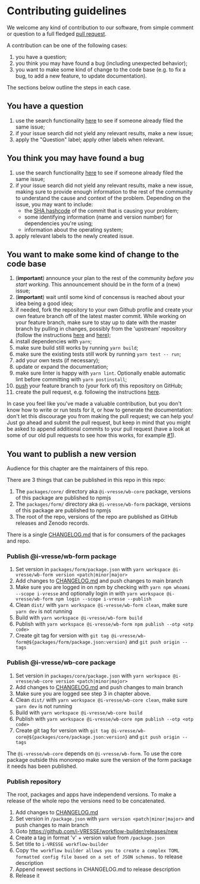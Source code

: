 # Contributing guidelines

We welcome any kind of contribution to our software, from simple comment or question to a full fledged [pull request](https://help.github.com/articles/about-pull-requests/).

A contribution can be one of the following cases:

1. you have a question;
1. you think you may have found a bug (including unexpected behavior);
1. you want to make some kind of change to the code base (e.g. to fix a bug, to add a new feature, to update documentation).

The sections below outline the steps in each case.

## You have a question

1. use the search functionality [here](https://github.com/i-VRESSE/workflow-builder/issues) to see if someone already filed the same issue;
1. if your issue search did not yield any relevant results, make a new issue;
1. apply the "Question" label; apply other labels when relevant.

## You think you may have found a bug

1. use the search functionality [here](https://github.com/i-VRESSE/workflow-builder/issues) to see if someone already filed the same issue;
1. if your issue search did not yield any relevant results, make a new issue, making sure to provide enough information to the rest of the community to understand the cause and context of the problem. Depending on the issue, you may want to include:
   - the [SHA hashcode](https://help.github.com/articles/autolinked-references-and-urls/#commit-shas) of the commit that is causing your problem;
   - some identifying information (name and version number) for dependencies you're using;
   - information about the operating system;
1. apply relevant labels to the newly created issue.

## You want to make some kind of change to the code base

1. (**important**) announce your plan to the rest of the community _before you start working_. This announcement should be in the form of a (new) issue;
1. (**important**) wait until some kind of concensus is reached about your idea being a good idea;
1. if needed, fork the repository to your own Github profile and create your own feature branch off of the latest master commit. While working on your feature branch, make sure to stay up to date with the master branch by pulling in changes, possibly from the 'upstream' repository (follow the instructions [here](https://help.github.com/articles/configuring-a-remote-for-a-fork/) and [here](https://help.github.com/articles/syncing-a-fork/));
2. install dependencies with `yarn`;
3. make sure build still works by running `yarn build`;
4. make sure the existing tests still work by running `yarn test -- run`;
5. add your own tests (if necessary);
6. update or expand the documentation;
7. make sure linter is happy with `yarn lint`. Optionally enable automatic lint before committing with `yarn postinstall`;
8. [push](http://rogerdudler.github.io/git-guide/) your feature branch to (your fork of) this repository on GitHub;
9. create the pull request, e.g. following the instructions [here](https://help.github.com/articles/creating-a-pull-request/).

In case you feel like you've made a valuable contribution, but you don't know how to write or run tests for it, or how to generate the documentation: don't let this discourage you from making the pull request; we can help you! Just go ahead and submit the pull request, but keep in mind that you might be asked to append additional commits to your pull request (have a look at some of our old pull requests to see how this works, for example [#1](https://github.com/i-VRESSE/workflow-builder/pull/1)).

## You want to publish a new version

Audience for this chapter are the maintainers of this repo.

There are 3 things that can be published in this repo in this repo:

1. The `packages/core/` directory aka `@i-vresse/wb-core` package, versions of this package are published to npmjs
2. The `packages/form/` directory aka `@i-vresse/wb-form` package, versions of this package are published to npmjs
3. The root of the repo, versions of the repo are published as GitHub releases and Zenodo records.

There is a single [CHANGELOG.md](CHANGELOG.md) that is for consumers of the packages and repo.

### Publish @i-vresse/wb-form package

1. Set version in `packages/form/package.json` with `yarn workspace @i-vresse/wb-form version <patch|minor|major>`
2. Add changes to [CHANGELOG.md](CHANGELOG.md) and push changes to main branch
3. Make sure you are logged in on npm by checking with `yarn npm whoami --scope i-vresse` and optionally login in with `yarn workspace @i-vresse/wb-form npm login --scope i-vresse --publish`
4. Clean `dist/` with `yarn workspace @i-vresse/wb-form clean`, make sure `yarn dev` is not running
5. Build with `yarn workspace @i-vresse/wb-form build`
6. Publish with `yarn workspace @i-vresse/wb-form npm publish --otp <otp code>`
7. Create git tag for version with `git tag @i-vresse/wb-form@${packages/form/package.json:version}` and `git push origin --tags`

### Publish @i-vresse/wb-core package

1. Set version in `packages/core/package.json` with `yarn workspace @i-vresse/wb-core version <patch|minor|major>`
2. Add changes to [CHANGELOG.md](CHANGELOG.md) and push changes to main branch
3. Make sure you are logged see step 3 in  chapter above.
4. Clean `dist/` with `yarn workspace @i-vresse/wb-core clean`, make sure `yarn dev` is not running
5. Build with `yarn workspace @i-vresse/wb-core build`
6. Publish with `yarn workspace @i-vresse/wb-core npm publish --otp <otp code>`
7. Create git tag for version with `git tag @i-vresse/wb-core@${packages/core/package.json:version}` and `git push origin --tags`

The `@i-vresse/wb-core` depends on `@i-vresse/wb-form`. 
To use the core package outside this monorepo make sure the version of the form package it needs has been published.

### Publish repository

The root, packages and apps have independend versions. To make a release of the whole repo the versions need to be concatenated.

1. Add changes to [CHANGELOG.md](CHANGELOG.md)
2. Set version in `/package.json` with `yarn version <patch|minor|major>` and push changes to main branch
3. Goto https://github.com/i-VRESSE/workflow-builder/releases/new
4. Create a tag in format 'v' + version value from `/package.json`
5. Set title to `i-VRESSE workflow-builder`
6. Copy `The workflow builder allows you to create a complex TOML formatted config file based on a set of JSON schemas.` to release description
7. Append newest sections in CHANGELOG.md to release description
8. Release it
